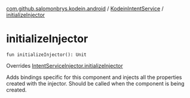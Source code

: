 [com.github.salomonbrys.kodein.android](../index.md) / [KodeinIntentService](index.md) / [initializeInjector](.)

# initializeInjector

`fun initializeInjector(): Unit`

Overrides [IntentServiceInjector.initializeInjector](../-intent-service-injector/initialize-injector.md)

Adds bindings specific for this component and injects all the properties created with the injector.
Should be called when the component is being created.

